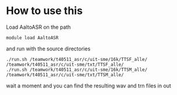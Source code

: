 How to use this
==============

Load AaltoASR on the path

    module load AaltoASR

and run with the source directories

    ./run.sh /teamwork/t40511_asr/c/uit-sme/16k/TTSF_alle/ /teamwork/t40511_asr/c/uit-sme/txt/TTSF_alle/
    ./run.sh /teamwork/t40511_asr/c/uit-sme/16k/TTSM_alle/ /teamwork/t40511_asr/c/uit-sme/txt/TTSM_alle/

wait a moment and you can find the resulting wav and trn files in out
